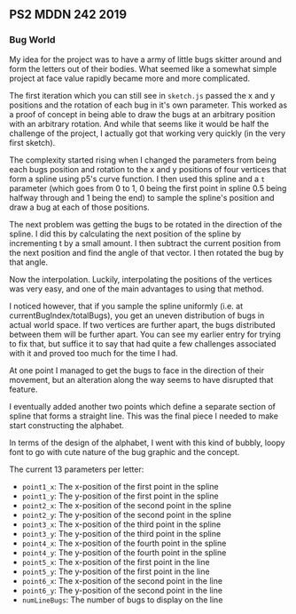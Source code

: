 ## PS2 MDDN 242 2019

### Bug World


My idea for the project was to have a army of little bugs skitter around and form the letters out of their bodies. What seemed like a somewhat simple project at face value rapidly became more and more complicated. 

The first iteration which you can still see in `sketch.js` passed the x and y positions and the rotation of each bug in it's own parameter. This worked as a proof of concept in being able to draw the bugs at an arbitrary position with an arbitrary rotation. And while that seems like it would be half the challenge of the project, I actually got that working very quickly (in the very first sketch).

The complexity started rising when I changed the parameters from being each bugs position and rotation to the x and y positions of four vertices that form a spline using p5's curve function. I then used this spline and a `t` parameter (which goes from 0 to 1, 0 being the first point in spline 0.5 being halfway through and 1 being the end) to sample the spline's position and draw a bug at each of those positions.

The next problem was getting the bugs to be rotated in the direction of the spline. I did this by calculating the next position of the spline by incrementing t by a small amount. I then subtract the current position from the next position and find the angle of that vector. I then rotated the bug by that angle.

Now the interpolation. Luckily, interpolating the positions of the vertices was very easy, and one of the main advantages to using that method.

I noticed however, that if you sample the spline uniformly (i.e. at currentBugIndex/totalBugs), you get an uneven distribution of bugs in actual world space. If two vertices are further apart, the bugs distributed between them will be further apart. You can see my earlier entry for trying to fix that, but suffice it to say that had quite a few challenges associated with it and proved too much for the time I had.

At one point I managed to get the bugs to face in the direction of their movement, but an alteration along the way seems to have disrupted that feature.

I eventually added another two points which define a separate section of spline that forms a straight line. This was the final piece I needed to make start constructing the alphabet.

In terms of the design of the alphabet, I went with this kind of bubbly, loopy font to go with cute nature of the bug graphic and the concept. 


The current 13 parameters per letter:
  * `point1_x`: The x-position of the first point in the spline
  * `point1_y`: The y-position of the first point in the spline
  * `point2_x`: The x-position of the second point in the spline
  * `point2_y`: The y-position of the second point in the spline
  * `point3_x`: The x-position of the third point in the spline   
  * `point3_y`: The y-position of the third point in the spline
  * `point4_x`: The x-position of the fourth point in the spline
  * `point4_y`: The y-position of the fourth point in the spline
  * `point5_x`: The x-position of the first point in the line
  * `point5_y`: The y-position of the first point in the line
  * `point6_x`: The x-position of the second point in the line
  * `point6_y`: The y-position of the second point in the line
  * `numLineBugs`: The number of bugs to display on the line 
